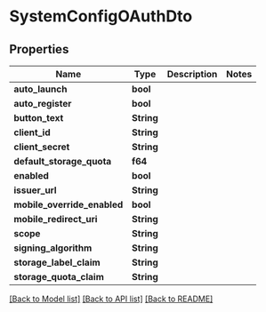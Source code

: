 # SystemConfigOAuthDto

## Properties

Name | Type | Description | Notes
------------ | ------------- | ------------- | -------------
**auto_launch** | **bool** |  | 
**auto_register** | **bool** |  | 
**button_text** | **String** |  | 
**client_id** | **String** |  | 
**client_secret** | **String** |  | 
**default_storage_quota** | **f64** |  | 
**enabled** | **bool** |  | 
**issuer_url** | **String** |  | 
**mobile_override_enabled** | **bool** |  | 
**mobile_redirect_uri** | **String** |  | 
**scope** | **String** |  | 
**signing_algorithm** | **String** |  | 
**storage_label_claim** | **String** |  | 
**storage_quota_claim** | **String** |  | 

[[Back to Model list]](../README.md#documentation-for-models) [[Back to API list]](../README.md#documentation-for-api-endpoints) [[Back to README]](../README.md)


